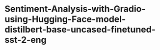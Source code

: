 # Sentiment-Analysis-with-Gradio-using-Hugging-Face-model-distilbert-base-uncased-finetuned-sst-2-eng